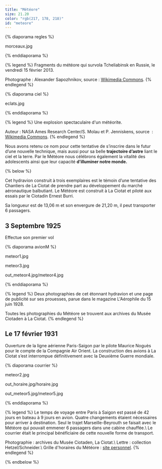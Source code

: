 ```yaml
---
title: "Météore"
size: 21.20
color: "rgb(217, 178, 218)"
id: "meteore"
---
```


{% diaporama regles %}

morceaux.jpg

{% enddiaporama %}

{% legend %}
Fragments du météore qui survola Tcheliabinsk en Russie, le vendredi 15 février 2013.

Photographe&nbsp;: Alexander Sapozhnikov, source&nbsp;: [Wikimedia Commons](https://commons.wikimedia.org/wiki/Main_Page?uselang=fr).
{% endlegend %}

{% diaporama ciel %}

eclats.jpg

{% enddiaporama %}

{% legend %}
Une explosion spectaculaire d'un météorite.

Auteur&nbsp;: NASA Ames Research Center/S. Molau et P. Jenniskens, source &nbsp;: [Wikimedia Commons](https://commons.wikimedia.org/wiki/Main_Page?uselang=fr).
{% endlegend %}


Nous avons retenu ce nom pour cette tentative de s’inscrire dans le futur d’une nouvelle technique, mais aussi pour sa belle **trajectoire d’astre** liant le ciel et la terre.
Par le Météore nous célébrons également la vitalité des adolescents ainsi que leur capacité **d’illuminer notre monde.**


{% below %}

Cet hydravion construit à trois exemplaires est le témoin d’une tentative des Chantiers de La Ciotat de prendre part au développement du marché aéronautique balbutiant. Le Météore est construit à La Ciotat et piloté aux essais par le Ciotadin Ernest Burri.

Sa longueur est de 13,06&nbsp;m et son envergure de 21,20&nbsp;m, il peut transporter 6 passagers.

3 Septembre 1925
------------

Effectue son premier vol

{% diaporama avionM %}

meteor1.jpg

meteor3.jpg

out_meteor4.jpg/meteor4.jpg

{% enddiaporama %}

{% legend %}
Deux photographies de cet étonnant hydravion et une page de publicité sur ses prouesses, parue dans le magazine L'Aérophile du 15 juin 1928.

Toutes les photographies du Météore se trouvent aux archives du Musée Ciotaden à La Ciotat.
{% endlegend %}

Le 17 février 1931
------------

Ouverture de la ligne aérienne Paris-Saigon par le pilote Maurice Noguès pour le compte de la Compagnie Air Orient. La construction des avions à La Ciotat s’est interrompue définitivement avec la Deuxième Guerre mondiale.


{% diaporama courrier %}

meteor2.jpg

out_horaire.jpg/horaire.jpg

out_meteor5.jpg/meteor5.jpg

{% enddiaporama %}

{% legend %}
Le temps de voyage entre Paris à Saigon est passé de 42 jours en bateau à 9 jours en avion. Quatre changements étaient nécessaires pour arriver à destination. Seul le trajet Marseille-Beyrouth se faisait avec le Météore qui pouvait emmener 6 passagers dans une cabine chauffée.\\
Le courrier était le principal bénéficiaire de cette nouvelle forme de transport.

Photographie&nbsp;: archives du Musée Ciotaden, La Ciotat.\\
Lettre&nbsp;: collection Hetzel/Schneider.\\
Grille d'horaires du Météore&nbsp;: [site personnel](http://gap.r.orient.pagesperso-orange.fr).
{% endlegend %}

{% endbelow %}
